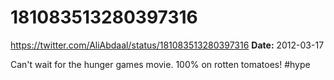 # 181083513280397316
https://twitter.com/AliAbdaal/status/181083513280397316
**Date:** 2012-03-17

Can't wait for the hunger games movie. 100% on rotten tomatoes! #hype
